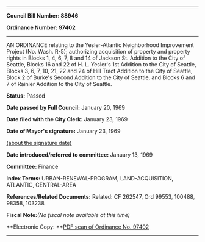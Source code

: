 

********

**Council Bill Number: 88946**
   
**Ordinance Number: 97402**
********

 AN ORDINANCE relating to the Yesler-Atlantic Neighborhood Improvement Project (No. Wash. R-5); authorizing acquisition of property and property rights in Blocks 1, 4, 6, 7, 8 and 14 of Jackson St. Addition to the City of Seattle, Blocks 16 and 22 of H. L. Yesler's 1st Addition to the City of Seattle, Blocks 3, 6, 7, 10, 21, 22 and 24 of Hill Tract Addition to the City of Seattle, Block 2 of Burke's Second Addition to the City of Seattle, and Blocks 6 and 7 of Rainier Addition to the City of Seattle.

**Status:** Passed
   
**Date passed by Full Council:** January 20, 1969
   
**Date filed with the City Clerk:** January 23, 1969
   
**Date of Mayor's signature:** January 23, 1969
   
[(about the signature date)](/~public/approvaldate.htm)
   
   
   
**Date introduced/referred to committee:** January 13, 1969
   
**Committee:** Finance
   
   
**Index Terms:** URBAN-RENEWAL-PROGRAM, LAND-ACQUISITION, ATLANTIC, CENTRAL-AREA

**References/Related Documents:** Related: CF 262547, Ord 99553, 100488, 98358, 103238

**Fiscal Note:**_(No fiscal note available at this time)_

**Electronic Copy: **[PDF scan of Ordinance No. 97402](/~archives/Ordinances/Ord_97402.pdf)

********

